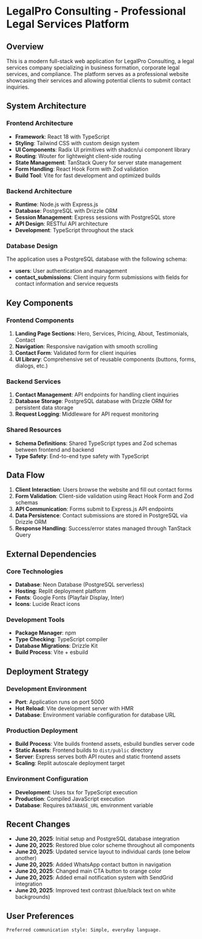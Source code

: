 # LegalPro Consulting - Professional Legal Services Platform

## Overview

This is a modern full-stack web application for LegalPro Consulting, a legal services company specializing in business formation, corporate legal services, and compliance. The platform serves as a professional website showcasing their services and allowing potential clients to submit contact inquiries.

## System Architecture

### Frontend Architecture
- **Framework**: React 18 with TypeScript
- **Styling**: Tailwind CSS with custom design system
- **UI Components**: Radix UI primitives with shadcn/ui component library
- **Routing**: Wouter for lightweight client-side routing
- **State Management**: TanStack Query for server state management
- **Form Handling**: React Hook Form with Zod validation
- **Build Tool**: Vite for fast development and optimized builds

### Backend Architecture
- **Runtime**: Node.js with Express.js
- **Database**: PostgreSQL with Drizzle ORM
- **Session Management**: Express sessions with PostgreSQL store
- **API Design**: RESTful API architecture
- **Development**: TypeScript throughout the stack

### Database Design
The application uses a PostgreSQL database with the following schema:
- **users**: User authentication and management
- **contact_submissions**: Client inquiry form submissions with fields for contact information and service requests

## Key Components

### Frontend Components
1. **Landing Page Sections**: Hero, Services, Pricing, About, Testimonials, Contact
2. **Navigation**: Responsive navigation with smooth scrolling
3. **Contact Form**: Validated form for client inquiries
4. **UI Library**: Comprehensive set of reusable components (buttons, forms, dialogs, etc.)

### Backend Services
1. **Contact Management**: API endpoints for handling client inquiries
2. **Database Storage**: PostgreSQL database with Drizzle ORM for persistent data storage
3. **Request Logging**: Middleware for API request monitoring

### Shared Resources
- **Schema Definitions**: Shared TypeScript types and Zod schemas between frontend and backend
- **Type Safety**: End-to-end type safety with TypeScript

## Data Flow

1. **Client Interaction**: Users browse the website and fill out contact forms
2. **Form Validation**: Client-side validation using React Hook Form and Zod schemas
3. **API Communication**: Forms submit to Express.js API endpoints
4. **Data Persistence**: Contact submissions are stored in PostgreSQL via Drizzle ORM
5. **Response Handling**: Success/error states managed through TanStack Query

## External Dependencies

### Core Technologies
- **Database**: Neon Database (PostgreSQL serverless)
- **Hosting**: Replit deployment platform
- **Fonts**: Google Fonts (Playfair Display, Inter)
- **Icons**: Lucide React icons

### Development Tools
- **Package Manager**: npm
- **Type Checking**: TypeScript compiler
- **Database Migrations**: Drizzle Kit
- **Build Process**: Vite + esbuild

## Deployment Strategy

### Development Environment
- **Port**: Application runs on port 5000
- **Hot Reload**: Vite development server with HMR
- **Database**: Environment variable configuration for database URL

### Production Deployment
- **Build Process**: Vite builds frontend assets, esbuild bundles server code
- **Static Assets**: Frontend builds to `dist/public` directory
- **Server**: Express serves both API routes and static frontend assets
- **Scaling**: Replit autoscale deployment target

### Environment Configuration
- **Development**: Uses tsx for TypeScript execution
- **Production**: Compiled JavaScript execution
- **Database**: Requires `DATABASE_URL` environment variable

## Recent Changes

- **June 20, 2025**: Initial setup and PostgreSQL database integration
- **June 20, 2025**: Restored blue color scheme throughout all components
- **June 20, 2025**: Updated service layout to individual cards (one below another)
- **June 20, 2025**: Added WhatsApp contact button in navigation
- **June 20, 2025**: Changed main CTA button to orange color
- **June 20, 2025**: Added email notification system with SendGrid integration
- **June 20, 2025**: Improved text contrast (blue/black text on white backgrounds)

## User Preferences

```
Preferred communication style: Simple, everyday language.
```